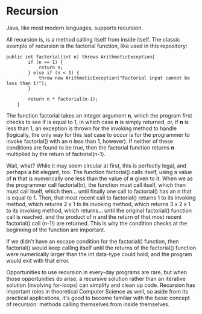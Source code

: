 # Recursion
Java, like most modern languages, supports recursion.

All recursion is, is a method calling itself from inside itself. The classic example of recursion is
the factorial function, like used in this repository:
```
public int factorial(int n) throws ArithmeticException{
        if (n == 1) {
            return n;
        } else if (n < 1) {
            throw new ArithmeticException("Factorial input cannot be less than 1!");
        }
        
        return n * factorial(n-1);
    }
```
The function factorial takes an integer argument **n**, which the program first checks to see if
is equal to 1, in which case **n** is simply returned, or, if **n** is less than 1, an exception is 
thrown for the invoking method to handle (logically, the only way for this last case to occur is for 
the programmer to invoke factorial() with an n less than 1, however). If neither of these conditions 
are found to be true, then the factorial function returns **n** multiplied by the return of factorial(n-1).

Wait, what? While it may seem circular at first, this is perfectly legal, and perhaps a bit elegant, too.
The function factorial() calls itself, using a value of **n** that is numerically one less than the
value of **n** given to it. When we as the programmer call factorial(n), the function must call itself,
which then must call itself, which then... until finally one call to factorial() has an n that is equal
to 1. Then, that most recent call to factorial() returns 1 to its invoking method, which returns 2 x 1
to its invoking method, which returns 3 x 2 x 1 to its invoking method, which returns... until the original
factorial() function call is reached, and the product of n and the return of that most recent factorial() 
call (n-1!) are returned. This is why the condition checks at the beginning of the function are important.

If we didn't have an escape condition for the factorial() function, then factorial() would keep calling itself
until the returns of the factorial() function were numerically larger than the int data-type could hold, and the
program would exit with that error. 

Opportunities to use recursion in every-day programs are rare, but when those opportunities do arise, a recursive
solution rather than an iterative solution (involving for-loops) can simplify and clean up code. Recursion has
important roles in theoretical Computer Science as well, so aside from its practical applications, it's good to become 
familiar with the basic concept of recursion: methods calling themselves from inside themselves.
